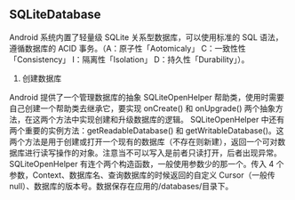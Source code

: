 ## SQLiteDatabase

Android 系统内置了轻量级 SQLite 关系型数据库，可以使用标准的 SQL 语法，遵循数据库的 ACID 事务。（A：原子性「Aotomicaly」 C：一致性性「Consistency」 I：隔离性「Isolation」 D：持久性「Durability」）。

1. 创建数据库

 Android 提供了一个管理数据库的抽象 SQLiteOpenHelper 帮助类，使用时需要自己创建一个帮助类去继承它，要实现 onCreate() 和 onUpgrade() 两个抽象方法，在这两个方法中实现创建和升级数据库的逻辑。 
 SQLiteOpenHelper 中还有两个重要的实例方法：getReadableDatabase() 和 getWritableDatabase()。这两个方法是用于创建或打开一个现有的数据库（不存在则新建），返回一个可对数据库进行读写操作的对象。注意当不可以写入是前者只读打开，后者出现异常。
 SQLiteOpenHelper 有连个两个构造函数，一般使用参数少的那一个。传入 4 个参数，Context、数据库名、查询数据库的时候返回的自定义 Cursor（一般传 null）、数据库的版本号。数据保存在应用的/databases/目录下。
 